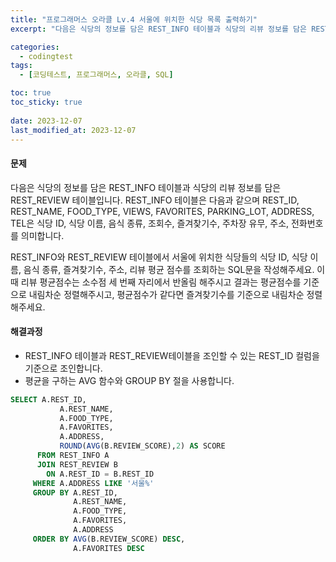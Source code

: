 ```yaml
---
title: "프로그래머스 오라클 Lv.4 서울에 위치한 식당 목록 출력하기"
excerpt: "다음은 식당의 정보를 담은 REST_INFO 테이블과 식당의 리뷰 정보를 담은 REST_REVIEW 테이블입니다. REST_INFO 테이블은 다음과 같으며 REST_ID, REST_NAME, FOOD_TYPE, VIEWS, FAVORITES, PARKING_LOT, ADDRESS, TEL은 식당 ID, 식당 이름, 음식 종류, 조회수, 즐겨찾기수, 주차장 유무, 주소, 전화번호를 의미합니다."

categories:
  - codingtest
tags:
  - [코딩테스트, 프로그래머스, 오라클, SQL]

toc: true
toc_sticky: true
 
date: 2023-12-07
last_modified_at: 2023-12-07
---
```


#### 문제
다음은 식당의 정보를 담은 REST_INFO 테이블과 식당의 리뷰 정보를 담은 REST_REVIEW 테이블입니다. REST_INFO 테이블은 다음과 같으며 REST_ID, REST_NAME, FOOD_TYPE, VIEWS, FAVORITES, PARKING_LOT, ADDRESS, TEL은 식당 ID, 식당 이름, 음식 종류, 조회수, 즐겨찾기수, 주차장 유무, 주소, 전화번호를 의미합니다.

REST_INFO와 REST_REVIEW 테이블에서 서울에 위치한 식당들의 식당 ID, 식당 이름, 음식 종류, 즐겨찾기수, 주소, 리뷰 평균 점수를 조회하는 SQL문을 작성해주세요. 이때 리뷰 평균점수는 소수점 세 번째 자리에서 반올림 해주시고 결과는 평균점수를 기준으로 내림차순 정렬해주시고, 평균점수가 같다면 즐겨찾기수를 기준으로 내림차순 정렬해주세요.

#### 해결과정
 - REST_INFO 테이블과 REST_REVIEW테이블을 조인할 수 있는 REST_ID 컬럼을 기준으로 조인합니다.
 - 평균을 구하는 AVG 함수와 GROUP BY 절을 사용합니다.


```sql
SELECT A.REST_ID,
           A.REST_NAME,
           A.FOOD_TYPE,
           A.FAVORITES,
           A.ADDRESS,
           ROUND(AVG(B.REVIEW_SCORE),2) AS SCORE
      FROM REST_INFO A
      JOIN REST_REVIEW B
        ON A.REST_ID = B.REST_ID
     WHERE A.ADDRESS LIKE '서울%'
     GROUP BY A.REST_ID,
              A.REST_NAME,
              A.FOOD_TYPE,
              A.FAVORITES,
              A.ADDRESS
     ORDER BY AVG(B.REVIEW_SCORE) DESC,
              A.FAVORITES DESC
```